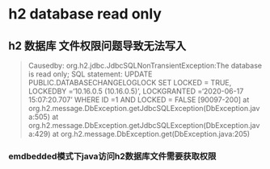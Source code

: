 # h2 database read only

## h2 数据库 文件权限问题导致无法写入

> Causedby: org.h2.jdbc.JdbcSQLNonTransientException:The database is read only; SQL statement: UPDATE PUBLIC.DATABASECHANGELOGLOCK SET LOCKED = TRUE, LOCKEDBY =‘10.16.0.5 (10.16.0.5)’, LOCKGRANTED =‘2020-06-17 15:07:20.707’ WHERE ID =1 AND LOCKED = FALSE [90097-200] at org.h2.message.DbException.getJdbcSQLException(DbException.java:505) at org.h2.message.DbException.getJdbcSQLException(DbException.java:429) at org.h2.message.DbException.get(DbException.java:205)

### emdbedded模式下java访问h2数据库文件需要获取权限